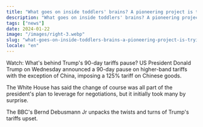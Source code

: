 ```yaml
---
title: "What goes on inside toddlers' brains? A pioneering project is trying to find out"
description: "What goes on inside toddlers' brains? A pioneering project is trying to find out."
tags: ["news"]
date: 2024-01-22
image: "/images/right-3.webp"
slug: "what-goes-on-inside-toddlers-brains-a-pioneering-project-is-trying-to-find-out"
locale: "en"
---
```


Watch: What's behind Trump's 90-day tariffs pause?
US President Donald Trump on Wednesday announced a 90-day pause on higher-band tariffs with the exception of China, imposing a 125% tariff on Chinese goods.

The White House has said the change of course was all part of the president's plan to leverage for negotiations, but it initially took many by surprise.

The BBC's Bernd Debusmann Jr unpacks the twists and turns of Trump's tariffs upset.
